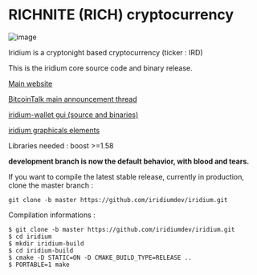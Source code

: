 # RICHNITE (RICH) cryptocurrency 

![image](https://media.discordapp.net/attachments/589835363091087385/589837465100222464/Picture100000000.png?width=400&height=180)

Iridium is a cryptonight based cryptocurrency (ticker : IRD)

This is the iridium core source code and binary release.

[Main website](http://ird.cash)

[BitcoinTalk main announcement thread](https://bitcointalk.org/index.php?topic=2150442.0;all)

[iridium-wallet gui (source and binaries)](https://github.com/iridiumdev/Iridium-wallet)

[iridium graphicals elements](https://github.com/iridiumdev/iridium-graphics)


Libraries needed : boost >=1.58

**development branch is now the default behavior, with blood and tears.**

If you want to compile the latest stable release, currently in production, clone the master branch :
```
git clone -b master https://github.com/iridiumdev/iridium.git
```

Compilation informations : 
```
$ git clone -b master https://github.com/iridiumdev/iridium.git
$ cd iridium
$ mkdir iridium-build
$ cd iridium-build
$ cmake -D STATIC=ON -D CMAKE_BUILD_TYPE=RELEASE ..
$ PORTABLE=1 make
```
